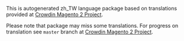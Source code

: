 This is autogenerated zh_TW language package based on translations provided at [Crowdin Magento 2 Project](https://crowdin.com/project/magento-2).

Please note that package may miss some translations. For progress on translation see `master` branch at  [Crowdin Magento 2 Project](https://crowdin.com/project/magento-2).